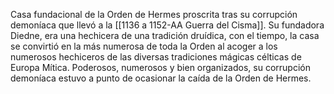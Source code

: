 Casa fundacional de la Orden de Hermes proscrita tras su corrupción demoníaca que llevó a la [[1136 a 1152-AA Guerra del Cisma]]. Su fundadora Diedne, era una hechicera de una tradición druídica, con el tiempo, la casa se convirtió en la más numerosa de toda la Orden al acoger a los numerosos hechiceros de las diversas tradiciones mágicas célticas de Europa Mítica. Poderosos, numerosos y bien organizados, su corrupción demoníaca estuvo a punto de ocasionar la caída de la Orden de Hermes. 
